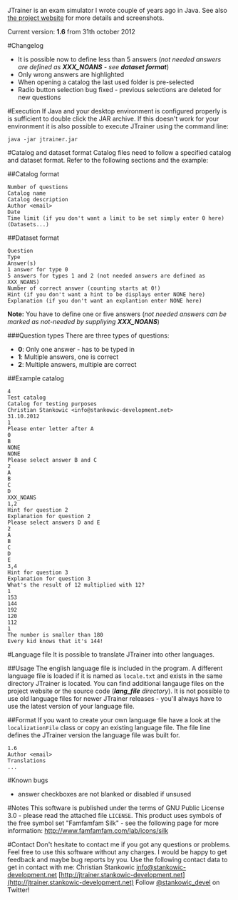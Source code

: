 JTrainer is an exam simulator I wrote couple of years ago in Java. See also [the project website](http://jtrainer.stankowic-development.net) for more details and screenshots.

Current version: **1.6** from 31th october 2012



#Changelog
- It is possible now to define less than 5 answers (*not needed answers are defined as __XXX_NOANS__ - see __dataset format__*)
- Only wrong answers are highlighted
- When opening a catalog the last used folder is pre-selected
- Radio button selection bug fixed - previous selections are deleted for new questions

#Execution
If Java and your desktop environment is configured properly is is sufficient to double click the JAR archive.
If this doesn't work for your environment it is also possible to execute JTrainer using the command line:
```
java -jar jtrainer.jar
```

#Catalog and dataset format
Catalog files need to follow a specified catalog and dataset format. Refer to the following sections and the example:

##Catalog format
```
Number of questions
Catalog name
Catalog description
Author <email>
Date
Time limit (if you don't want a limit to be set simply enter 0 here)
(Datasets...)
```

##Dataset format
```
Question
Type
Answer(s)
1 answer for type 0
5 answers for types 1 and 2 (not needed answers are defined as XXX_NOANS)
Number of correct answer (counting starts at 0!)
Hint (if you don't want a hint to be displays enter NONE here)
Explanation (if you don't want an explantion enter NONE here)
```

**Note:** You have to define one or five answers (*not needed answers can be marked as not-needed by suppliying __XXX_NOANS__*)

###Question types
There are three types of questions:
- **0**: Only one answer - has to be typed in
- **1**: Multiple answers, one is correct
- **2**: Multiple answers, multiple are correct

##Example catalog

```
4
Test catalog
Catalog for testing purposes
Christian Stankowic <info@stankowic-development.net>
31.10.2012
1
Please enter letter after A
0
B
NONE
NONE
Please select answer B and C
2
A
B
C
D
XXX_NOANS
1,2
Hint for question 2
Explanation for question 2
Please select answers D and E
2
A
B
C
D
E
3,4
Hint for question 3
Explanation for question 3
What's the result of 12 multiplied with 12?
1
153
144
192
120
112
1
The number is smaller than 180
Every kid knows that it's 144!
```

#Language file
It is possible to translate JTrainer into other languages.

##Usage
The english language file is included in the program. A different language file is loaded if it is named as ``locale.txt`` and exists in the same directory JTrainer is located. You can find additional langauge files on the project website or the source code (*__lang_file__ directory*).
It is not possible to use old language files for newer JTrainer releases - you'll always have to use the latest version of your language file.

##Format
If you want to create your own language file have a look at the ``localizationFile`` class or copy an existing language file. The file line defines the JTrainer version the language file was built for.

```
1.6
Author <email>
Translations
...
```

#Known bugs
- answer checkboxes are not blanked or disabled if unsused

#Notes
This software is published under the terms of GNU Public License 3.0 - please read the attached file ``LICENSE``.
This product uses symbols of the free symbol set "Famfamfam Silk" - see the following page for more information: http://www.famfamfam.com/lab/icons/silk

#Contact
Don't hesitate to contact me if you got any questions or problems. Feel free to use this software without any charges. I would be happy to get feedback and maybe bug reports by you.
Use the following contact data to get in contact with me:
Christian Stankowic <info@stankowic-development.net>
[http://jtrainer.stankowic-development.net](http://jtrainer.stankowic-development.net)
Follow [@stankowic_devel](https://www.twitter.com/stankowic_devel) on Twitter!
